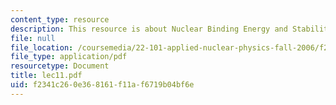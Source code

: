 ```yaml
---
content_type: resource
description: This resource is about Nuclear Binding Energy and Stability.
file: null
file_location: /coursemedia/22-101-applied-nuclear-physics-fall-2006/f2341c260e368161f11af6719b04bf6e_lec11.pdf
file_type: application/pdf
resourcetype: Document
title: lec11.pdf
uid: f2341c26-0e36-8161-f11a-f6719b04bf6e
---
```


